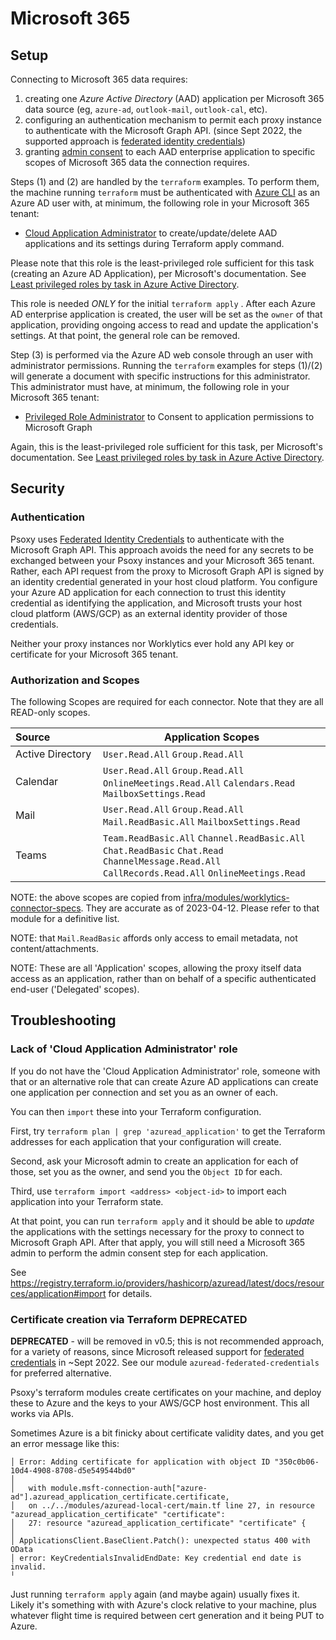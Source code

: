 # Microsoft 365

## Setup

Connecting to Microsoft 365 data requires:

  1. creating one *Azure Active Directory* (AAD) application per Microsoft 365 data source (eg, `azure-ad`, `outlook-mail`, `outlook-cal`, etc).
  2. configuring an authentication mechanism to permit each proxy instance to authenticate with
     the Microsoft Graph API. (since Sept 2022, the supported approach is [federated identity credentials](https://learn.microsoft.com/en-us/graph/api/resources/federatedidentitycredentials-overview?view=graph-rest-1.0))
  3. granting [admin consent](https://learn.microsoft.com/en-us/azure/active-directory/manage-apps/grant-admin-consent?pivots=ms-graph#prerequisites)
     to each AAD enterprise application to specific scopes of Microsoft 365 data the connection requires.

Steps (1) and (2) are handled by the `terraform` examples. To perform them, the machine running
`terraform` must be authenticated with [Azure CLI](https://learn.microsoft.com/en-us/cli/azure/) as
an Azure AD user with, at minimum, the following role in your Microsoft 365 tenant:

 - [Cloud Application Administrator](https://learn.microsoft.com/en-us/azure/active-directory/roles/permissions-reference#cloud-application-administrator) to create/update/delete AAD applications and its settings during Terraform apply command.

Please note that this role is the least-privileged role sufficient for this task (creating an Azure
AD Application), per Microsoft's documentation. See [Least privileged roles by task in Azure Active Directory](https://learn.microsoft.com/en-us/azure/active-directory/roles/delegate-by-task#enterprise-applications).

This role is needed *ONLY* for the initial `terraform apply` . After each Azure AD enterprise
application is created, the user will be set as the `owner` of that application, providing ongoing
access to read and update the application's settings.  At that point, the general role can be removed.

Step (3) is performed via the Azure AD web console through an user with administrator permissions. Running the
`terraform` examples for steps (1)/(2) will generate a document with specific instructions for this
administrator. This administrator must have, at minimum, the following role in your Microsoft 365
tenant:
  - [Privileged Role Administrator](https://learn.microsoft.com/en-us/azure/active-directory/roles/permissions-reference#privileged-role-administrator)
    to Consent to application permissions to Microsoft Graph

Again, this is the least-privileged role sufficient for this task, per Microsoft's documentation. See [Least privileged roles by task in Azure Active Directory](https://learn.microsoft.com/en-us/azure/active-directory/roles/delegate-by-task#enterprise-applications).

## Security

### Authentication
Psoxy uses [Federated Identity Credentials](https://docs.microsoft.com/en-us/graph/api/resources/federatedidentitycredential?view=graph-rest-1.0)
to authenticate with the Microsoft Graph API. This approach avoids the need for any secrets to be
exchanged between your Psoxy instances and your Microsoft 365 tenant. Rather, each API request from
the proxy to Microsoft Graph API is signed by an identity credential generated in your host cloud
platform. You configure your Azure AD application for each connection to trust this identity credential as identifying the
application, and Microsoft trusts your host cloud platform (AWS/GCP) as an external identity
provider of those credentials.

Neither your proxy instances nor Worklytics ever hold any API key or certificate for your Microsoft
365 tenant.

### Authorization and Scopes

The following Scopes are required for each connector. Note that they are all READ-only scopes.

| Source&nbsp;&nbsp;&nbsp;&nbsp;&nbsp;&nbsp;&nbsp;&nbsp;&nbsp;&nbsp;&nbsp;&nbsp;&nbsp;&nbsp;&nbsp;&nbsp; | Application Scopes                                                                                                          |
|--------------------------------------------------------------------------------------------------------|-----------------------------------------------------------------------------------------------------------------------------|
| Active Directory                                                                                       | `User.Read.All` `Group.Read.All`                                                                                            |
| Calendar                                                                                               | `User.Read.All` `Group.Read.All` `OnlineMeetings.Read.All` `Calendars.Read` `MailboxSettings.Read`                          |
| Mail                                                                                                   | `User.Read.All` `Group.Read.All`  `Mail.ReadBasic.All` `MailboxSettings.Read`                                               |
| Teams                                                                                                  | `Team.ReadBasic.All` `Channel.ReadBasic.All` `Chat.ReadBasic` `Chat.Read` `ChannelMessage.Read.All` `CallRecords.Read.All` `OnlineMeetings.Read` |

NOTE: the above scopes are copied from [infra/modules/worklytics-connector-specs](../../../infra/modules/worklytics-connector-specs).
They are accurate as of 2023-04-12. Please refer to that module for a definitive list.

NOTE: that `Mail.ReadBasic` affords only access to email metadata, not content/attachments.

NOTE: These are all 'Application' scopes, allowing the proxy itself data access as an application,
rather than on behalf of a specific authenticated end-user ('Delegated' scopes).

## Troubleshooting

### Lack of 'Cloud Application Administrator' role

If you do not have the 'Cloud Application Administrator' role, someone with that or an alternative
role that can create Azure AD applications can create one application per connection and set you
as an owner of each.

You can then `import` these into your Terraform configuration.

First, try `terraform plan | grep 'azuread_application'` to get the Terraform addresses for each
application that your configuration will create.

Second, ask your Microsoft admin to create an application for each of those, set you as the owner,
and send you the `Object ID` for each.

Third, use `terraform import <address> <object-id>` to import each application into your Terraform
state.

At that point, you can run `terraform apply` and it should be able to *update* the applications
with the settings necessary for the proxy to connect to Microsoft Graph API. After that apply,
you will still need a Microsoft 365 admin to perform the admin consent step for each application.

See https://registry.terraform.io/providers/hashicorp/azuread/latest/docs/resources/application#import for details.

### Certificate creation via Terraform **DEPRECATED**

**DEPRECATED** - will be removed in v0.5; this is not recommended approach, for a variety of
reasons, since Microsoft released support for [federated credentials](https://learn.microsoft.com/en-us/graph/api/resources/federatedidentitycredentials-overview?view=graph-rest-1.0) in ~Sept 2022. See our module
`azuread-federated-credentials` for preferred alternative.

Psoxy's terraform modules create certificates on your machine, and deploy these to Azure and the
keys to your AWS/GCP host environment. This all works via APIs.

Sometimes Azure is a bit finicky about certificate validity dates, and you get an error message
like this:

```
│ Error: Adding certificate for application with object ID "350c0b06-10d4-4908-8708-d5e549544bd0"
│
│   with module.msft-connection-auth["azure-ad"].azuread_application_certificate.certificate,
│   on ../../modules/azuread-local-cert/main.tf line 27, in resource "azuread_application_certificate" "certificate":
│   27: resource "azuread_application_certificate" "certificate" {
│
│ ApplicationsClient.BaseClient.Patch(): unexpected status 400 with OData
│ error: KeyCredentialsInvalidEndDate: Key credential end date is invalid.
╵
```

Just running `terraform apply` again (and maybe again) usually fixes it. Likely it's something with
with Azure's clock relative to your machine, plus whatever flight time is required between cert
generation and it being PUT to Azure.

